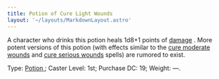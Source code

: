 ```yaml
---
title: Potion of Cure Light Wounds
layout: '~/layouts/MarkdownLayout.astro'
---
```

A character who drinks this potion heals 1d8+1 points of [ damage](/modern.d20.srd/combat/damage) . More potent versions of this potion (with
effects similar to the [ cure moderate wounds](/modern.d20.srd/fx/cure.moderate.wounds) and [ cure serious wounds](/modern.d20.srd/fx/cure.serious.wounds) spells) are rumored to exist.

Type: [ Potion ](/modern.d20.srd/fx.items/potions) ; Caster Level: 1st;
Purchase DC: 19; Weight: —.

